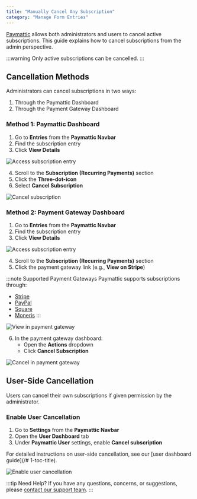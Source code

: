 ```yaml
---
title: "Manually Cancel Any Subscription"
category: "Manage Form Entries"
---
```


[Paymattic](https://paymattic.com/) allows both administrators and users to cancel active subscriptions. This guide explains how to cancel subscriptions from the admin perspective.

:::warning
Only active subscriptions can be cancelled.
:::

## Cancellation Methods

Administrators can cancel subscriptions in two ways:
1. Through the Paymattic Dashboard
2. Through the Payment Gateway Dashboard

### Method 1: Paymattic Dashboard

1. Go to **Entries** from the **Paymattic Navbar**
2. Find the subscription entry
3. Click **View Details**

![Access subscription entry](/images/manage-form-entries/manually-cancel-any-subscription/Desired-Form-Entry-for-Cancellation-1-2-scaled.webp)

4. Scroll to the **Subscription (Recurring Payments)** section
5. Click the **Three-dot-icon**
6. Select **Cancel Subscription**

![Cancel subscription](/images/manage-form-entries/manually-cancel-any-subscription/Cancel-Subscription-1.webp)

### Method 2: Payment Gateway Dashboard

1. Go to **Entries** from the **Paymattic Navbar**
2. Find the subscription entry
3. Click **View Details**

![Access subscription entry](/images/manage-form-entries/manually-cancel-any-subscription/Desired-Form-Entry-for-Cancellation-1-1-scaled.webp)

4. Scroll to the **Subscription (Recurring Payments)** section
5. Click the payment gateway link (e.g., **View on Stripe**)

:::note Supported Payment Gateways
Paymattic supports subscriptions through:
- [Stripe](/how-to-configure-stripe-payment-gateway-in-wordpress-with-paymattic)
- [PayPal](/how-to-configure-paypal-in-wordpress-with-paymattic)
- [Square](/how-to-integrate-square-with-paymattic-in-wordpress)
- [Moneris](/how-to-integrate-moneris-payment-gateway-in-paymattic)
:::

![View in payment gateway](/images/manage-form-entries/manually-cancel-any-subscription/View-on-Stripe.webp)

6. In the payment gateway dashboard:
   - Open the **Actions** dropdown
   - Click **Cancel Subscription**

![Cancel in payment gateway](/images/manage-form-entries/manually-cancel-any-subscription/Cancel-from-Payment-methods-dashboard-scaled.webp)

## User-Side Cancellation

Users can cancel their own subscriptions if given permission by the administrator.

### Enable User Cancellation

1. Go to **Settings** from the **Paymattic Navbar**
2. Open the **User Dashboard** tab
3. Under **Paymattic User** settings, enable **Cancel subscription**

For detailed instructions on user-side cancellation, see our [user dashboard guide](/# 1-toc-title).

![Enable user cancellation](/images/manage-form-entries/manually-cancel-any-subscription/Cancel-Subscription-from-User-End-scaled.webp)

:::tip Need Help?
If you have any questions, concerns, or suggestions, please [contact our support team](https://wpmanageninja.com/support-tickets/).
:::